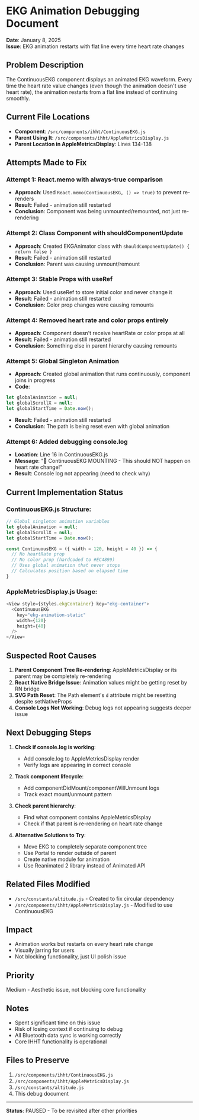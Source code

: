 # EKG Animation Debugging Document
**Date**: January 8, 2025  
**Issue**: EKG animation restarts with flat line every time heart rate changes

## Problem Description
The ContinuousEKG component displays an animated EKG waveform. Every time the heart rate value changes (even though the animation doesn't use heart rate), the animation restarts from a flat line instead of continuing smoothly.

## Current File Locations
- **Component**: `/src/components/ihht/ContinuousEKG.js`
- **Parent Using It**: `/src/components/ihht/AppleMetricsDisplay.js`
- **Parent Location in AppleMetricsDisplay**: Lines 134-138

## Attempts Made to Fix

### Attempt 1: React.memo with always-true comparison
- **Approach**: Used `React.memo(ContinuousEKG, () => true)` to prevent re-renders
- **Result**: Failed - animation still restarted
- **Conclusion**: Component was being unmounted/remounted, not just re-rendering

### Attempt 2: Class Component with shouldComponentUpdate
- **Approach**: Created EKGAnimator class with `shouldComponentUpdate() { return false }`
- **Result**: Failed - animation still restarted
- **Conclusion**: Parent was causing unmount/remount

### Attempt 3: Stable Props with useRef
- **Approach**: Used useRef to store initial color and never change it
- **Result**: Failed - animation still restarted
- **Conclusion**: Color prop changes were causing remounts

### Attempt 4: Removed heart rate and color props entirely
- **Approach**: Component doesn't receive heartRate or color props at all
- **Result**: Failed - animation still restarted
- **Conclusion**: Something else in parent hierarchy causing remounts

### Attempt 5: Global Singleton Animation
- **Approach**: Created global animation that runs continuously, component joins in progress
- **Code**:
```javascript
let globalAnimation = null;
let globalScrollX = null;
let globalStartTime = Date.now();
```
- **Result**: Failed - animation still restarted
- **Conclusion**: The path is being reset even with global animation

### Attempt 6: Added debugging console.log
- **Location**: Line 16 in ContinuousEKG.js
- **Message**: "🔴 ContinuousEKG MOUNTING - This should NOT happen on heart rate change!"
- **Result**: Console log not appearing (need to check why)

## Current Implementation Status

### ContinuousEKG.js Structure:
```javascript
// Global singleton animation variables
let globalAnimation = null;
let globalScrollX = null;
let globalStartTime = Date.now();

const ContinuousEKG = ({ width = 120, height = 40 }) => {
  // No heartRate prop
  // No color prop (hardcoded to #EC4899)
  // Uses global animation that never stops
  // Calculates position based on elapsed time
}
```

### AppleMetricsDisplay.js Usage:
```javascript
<View style={styles.ekgContainer} key="ekg-container">
  <ContinuousEKG 
    key="ekg-animation-static"
    width={120}
    height={40}
  />
</View>
```

## Suspected Root Causes

1. **Parent Component Tree Re-rendering**: AppleMetricsDisplay or its parent may be completely re-rendering
2. **React Native Bridge Issue**: Animation values might be getting reset by RN bridge
3. **SVG Path Reset**: The Path element's `d` attribute might be resetting despite setNativeProps
4. **Console Logs Not Working**: Debug logs not appearing suggests deeper issue

## Next Debugging Steps

1. **Check if console.log is working**:
   - Add console.log to AppleMetricsDisplay render
   - Verify logs are appearing in correct console

2. **Track component lifecycle**:
   - Add componentDidMount/componentWillUnmount logs
   - Track exact mount/unmount pattern

3. **Check parent hierarchy**:
   - Find what component contains AppleMetricsDisplay
   - Check if that parent is re-rendering on heart rate change

4. **Alternative Solutions to Try**:
   - Move EKG to completely separate component tree
   - Use Portal to render outside of parent
   - Create native module for animation
   - Use Reanimated 2 library instead of Animated API

## Related Files Modified
- `/src/constants/altitude.js` - Created to fix circular dependency
- `/src/components/ihht/AppleMetricsDisplay.js` - Modified to use ContinuousEKG

## Impact
- Animation works but restarts on every heart rate change
- Visually jarring for users
- Not blocking functionality, just UI polish issue

## Priority
Medium - Aesthetic issue, not blocking core functionality

## Notes
- Spent significant time on this issue
- Risk of losing context if continuing to debug
- All Bluetooth data sync is working correctly
- Core IHHT functionality is operational

## Files to Preserve
1. `/src/components/ihht/ContinuousEKG.js`
2. `/src/components/ihht/AppleMetricsDisplay.js`
3. `/src/constants/altitude.js`
4. This debug document

---
**Status**: PAUSED - To be revisited after other priorities